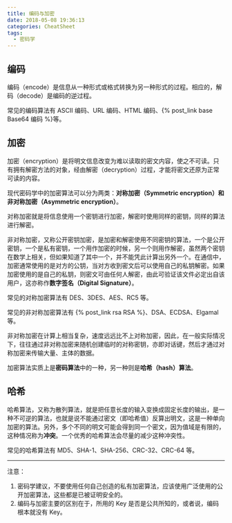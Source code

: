 ```yaml
---
title: 编码与加密
date: 2018-05-08 19:36:13
categories: CheatSheet
tags:
  - 密码学
---
```


## 编码

编码（encode）是信息从一种形式或格式转换为另一种形式的过程。相应的，解码（decode）是编码的逆过程。

常见的编码算法有 ASCII 编码、URL 编码、HTML 编码、{% post_link base Base64 编码 %}等。

## 加密

加密（encryption）是将明文信息改变为难以读取的密文内容，使之不可读。只有拥有解密方法的对象，经由解密（decryption）过程，才能将密文还原为正常可读的内容。

现代密码学中的加密算法可以分为两类：**对称加密（Symmetric encryption）**和**非对称加密（Asymmetric encryption）**。

对称加密就是将信息使用一个密钥进行加密，解密时使用同样的密钥，同样的算法进行解密。

非对称加密，又称公开密钥加密，是加密和解密使用不同密钥的算法，一个是公开密钥，一个是私有密钥，一个用作加密的时候，另一个则用作解密，虽然两个密钥在数学上相关，但如果知道了其中一个，并不能凭此计算出另外一个。在通信中，加密通常使用的是对方的公钥，当对方收到密文后可以使用自己的私钥解密。如果加密使用的是自己的私钥，则密文可由任何人解密，由此可验证该文件必定出自该用户，这亦称作**数字签名（Digital Signature）**。

常见的对称加密算法有 DES、3DES、AES、RC5 等。

常见的非对称加密算法有 {% post_link rsa RSA %}、DSA、ECDSA、Elgamal 等。

非对称加密在计算上相当复杂，速度远远比不上对称加密，因此，在一般实际情况下，往往通过非对称加密来随机创建临时的对称密钥，亦即对话键，然后才通过对称加密来传输大量、主体的数据。

加密算法实质上是**密码算法**中的一种，另一种则是**哈希（hash）算法**。
<!-- more -->
## 哈希

哈希算法，又称为散列算法，就是把任意长度的输入变换成固定长度的输出，是一种不可逆的算法，也就是说不能通过密文（即哈希值）反算出明文，这是一种单向加密的算法。另外，多个不同的明文可能会得到同一个密文，因为值域是有限的，这种情况称为**冲突**。一个优秀的哈希算法会尽量的减少这种冲突性。

常见的哈希算法有 MD5、SHA-1、SHA-256、CRC-32、CRC-64 等。

----

注意：

1. 密码学建议，不要使用任何自己创造的私有加密算法，应该使用广泛使用的公开加密算法，这些都是已被证明安全的。
2. 编码与加密主要的区别在于，所用的 Key 是否是公共所知的，或者说，编码根本就没有 Key。
